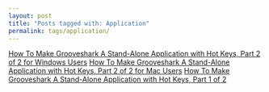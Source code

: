 ```yaml
---
layout: post
title: "Posts tagged with: Application"
permalink: tags/application/
---
```

[How To Make Grooveshark A Stand-Alone Application with Hot Keys, Part 2 of 2 for Windows Users](/2011/08/how-to-make-grooveshark-stand-alone_7630)
[How To Make Grooveshark A Stand-Alone Application with Hot Keys, Part 2 of 2 for Mac Users](/2011/08/how-to-make-grooveshark-stand-alone_11)
[How To Make Grooveshark A Stand-Alone Application with Hot Keys, Part 1 of 2](/2011/08/how-to-make-grooveshark-stand-alone)
